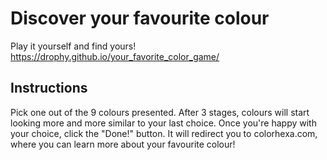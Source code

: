 # Discover your favourite colour

Play it yourself and find yours! https://drophy.github.io/your_favorite_color_game/

## Instructions
Pick one out of the 9 colours presented. After 3 stages, colours will start looking more and more similar to your last choice. Once you're happy with your choice, click the "Done!" button. It will redirect you to colorhexa.com, where you can learn more about your favourite colour!
